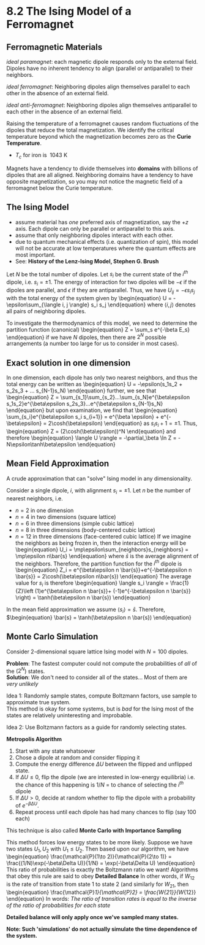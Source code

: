 # 8.2 The Ising Model of a Ferromagnet
## Ferromagnetic Materials
*ideal paramagnet*: each magnetic dipole responds only to the external field. Dipoles have no inherent tendency to align (parallel or antiparallel) to their neighbors.  

*ideal ferromagnet*: Neighboring dipoles align themselves parallel to each other in the absence of an external field.  

*ideal anti-ferromagnet*: Neighboring dipoles align themselves antiparallel to each other in the absence of an external field.  

Raising the temperature of a ferromagnet causes random fluctuations of the dipoles that reduce the total magnetization. We identify the critical temperature beyond which the magnetization becomes zero as the **Curie Temperature**. 
- $T_c$ for iron is $~1043$ K

Magnets have a tendency to divide themselves into **domains** with billions of dipoles that are all aligned. Neighboring domains have a tendency to have opposite magnetization, so you may not notice the magnetic field of a ferromagnet below the Curie temperature.

## The Ising Model
- assume material has *one* preferred axis of magnetization, say the $+z$ axis. Each dipole can only be parallel or antiparallel to this axis.
- assume that only neighboring dipoles interact with each other. 
- due to quantum mechanical effects (i.e. quantization of spin), this model will not be accurate at low temperatures where the quantum effects are most important.
- See: **History of the Lenz-Ising Model, Stephen G. Brush**  

Let $N$ be the total number of dipoles. Let $s_i$ be the current state of the $i^{th}$ dipole, i.e. $s_i = \pm 1$. The energy of interaction for two dipoles will be $-\epsilon$ if the dipoles are parallel, and $\epsilon$ if they are antiparallel. Thus, we have $U_{ij} = -\epsilon s_i s_j$ with the total energy of the system given by 
\begin{equation}
    U = -\epsilon\sum_{\langle i, j \rangle} s_i s_j
\end{equation}
where $\langle i, j \rangle$ denotes all pairs of neighboring dipoles.

To investigate the thermodynamics of this model, we need to determine the partition function (canonical) 
\begin{equation}
    Z = \sum_s e^{-\beta E_s}
\end{equation}
if we have $N$ dipoles, then there are $2^N$ possible arrangements (a number too large for us to consider in most cases). 

## Exact solution in one dimension
In one dimension, each dipole has only two nearest neighbors, and thus the total energy can be written as 
\begin{equation}
    U = -\epsilon(s_1s_2 + s_2s_3 + ... s_{N-1}s_N)
\end{equation}
further, we see that 
\begin{equation}
Z = \sum_{s_1}\sum_{s_2}...\sum_{s_N}e^{\beta\epsilon s_1s_2}e^{\beta\epsilon s_2s_3}...e^{\beta\epsilon s_{N-1}s_N}
\end{equation}
but upon examination, we find that 
\begin{equation}
\sum_{s_i}e^{\beta\epsilon s_i s_{i+1}} = e^{\beta \epsilon}  + e^{-\beta\epsilon} = 2\cosh(\beta\epsilon)
\end{equation}
as $s_is_i+1 = \pm 1$. Thus, 
\begin{equation}
Z = (2\cosh(\beta\epsilon))^N
\end{equation}
and therefore 
\begin{equation}
\langle U \rangle = -\partial_\beta \ln Z = -N\epsilon\tanh\beta\epsilon
\end{equation}


## Mean Field Approximation
A crude approximation that can "solve" Ising model in any dimensionality.  

Consider a single dipole, $i$, with alignment $s_i=\pm 1$. Let $n$ be the number of nearest neighbors, i.e. 
- $n=2$ in one dimension
- $n=4$ in two dimensions (square lattice) 
- $n=6$ in three dimensions (simple cubic lattice) 
- $n=8$ in three dimensions (body-centered cubic lattice) 
- $n=12$ in three dimensions (face-centered cubic lattice)
If we imagine the neighbors as being frozen in, then the interaction energy will be 
\begin{equation}
    U_i = \mp\epsilon\sum_{neighbors}s_{neighbors} = \mp\epsilon n\bar{s}
\end{equation}
where $\bar{s}$ is the average alignment of the neighbors.
Therefore, the partition function for the $i^{th}$ dipole is 
\begin{equation}
Z_i = e^{\beta\epsilon n \bar{s}}+e^{-\beta\epsilon n \bar{s}} = 2\cosh(\beta\epsilon n\bar{s})
\end{equation}
The average value for $s_i$ is therefore 
\begin{equation}
\langle s_i \rangle = \frac{1}{Z}\left  (1)e^{\beta\epsilon n \bar{s}}+ (-1)e^{-\beta\epsilon n \bar{s}}  \right) = \tanh(\beta\epsilon n \bar{s})
\end{equation}  

In the mean field approximation we assume $\langle s_i \rangle = \bar{s}$. Therefore, 
$\begin{equation}
    \bar{s} = \tanh(\beta\epsilon n \bar{s})
\end{equation}


## Monte Carlo Simulation
Consider 2-dimensional square lattice Ising model with $N=100$ dipoles.  

**Problem**: The fastest computer could not compute the probabilities of *all* of the ($2^N$) states.  
**Solution**: We don't need to consider all of the states... Most of them are *very unlikely*

Idea 1: Randomly sample states, compute Boltzmann factors, use sample to approximate true system.  
This method is okay for some systems, but is *bad* for the Ising most of the states are relatively uninteresting and improbable. 

Idea 2: Use Boltzmann factors as a guide for randomly selecting states. 

**Metropolis Algorithm**
1. Start with any state whatsoever
2. Chose a dipole at random and consider flipping it
3. Compute the energy difference $\Delta U$ between the flipped and unflipped state. 
4. If $\Delta U\leq 0$, flip the dipole (we are interested in low-energy equilibria) i.e. the chance of this happening is $1/N$ $=$ to chance of selecting the $i^{th}$ dipole
5. If $\Delta U > 0$, decide at random whether to flip the dipole with a probability of $e^{-\beta\Delta U}$.
6. Repeat process until each dipole has had many chances to flip (say 100 each)  

This technique is also called **Monte Carlo with Importance Sampling**

This method forces low energy states to be more likely. Suppose we have two states $U_1, U_2$ with $U_1 \leq U_2$. Then based upon our algorithm, we have 
\begin{equation}
    \frac{\mathcal{P}(1\to 2)}{\mathcal{P}(2\to 1)} = \frac{(1/N)\exp(-\beta\Delta U)}{1/N} = \exp(-\beta\Delta U)
\end{equation}
This ratio of probabilities is exactly the Boltzmann ratio we want! Algorithms that obey this rule are said to obey **Detailed Balance** In other words, if $W_{12}$ is the rate of transition from state 1 to state 2 (and similarly for $W_{21}$, then 
\begin{equation}
    \frac{\mathcal{P}_1}{\mathcal{P}_2} = \frac{W_{21}}{W_{12}}
\end{equation}
In words: *The ratio of transition rates is equal to the inverse of the ratio of probabilities for each state*

**Detailed balance will only apply once we've sampled many states.**

**Note: Such 'simulations' do not actually simulate the time dependence of the system.**
